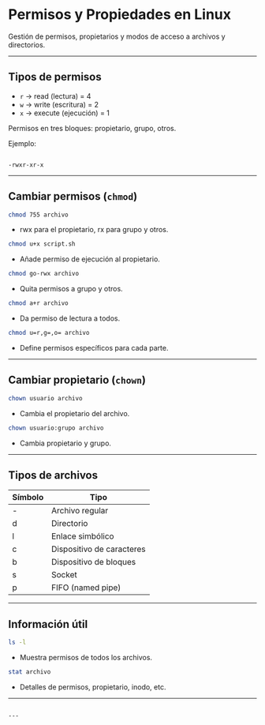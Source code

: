 # Permisos y Propiedades en Linux

Gestión de permisos, propietarios y modos de acceso a archivos y directorios.

---

## Tipos de permisos

- `r` → read (lectura) = 4
- `w` → write (escritura) = 2
- `x` → execute (ejecución) = 1

Permisos en tres bloques: propietario, grupo, otros.

Ejemplo:
````

-rwxr-xr-x

````

---

## Cambiar permisos (`chmod`)

```bash
chmod 755 archivo
````

* rwx para el propietario, rx para grupo y otros.

```bash
chmod u+x script.sh
```

* Añade permiso de ejecución al propietario.

```bash
chmod go-rwx archivo
```

* Quita permisos a grupo y otros.

```bash
chmod a+r archivo
```

* Da permiso de lectura a todos.

```bash
chmod u=r,g=,o= archivo
```

* Define permisos específicos para cada parte.

---

## Cambiar propietario (`chown`)

```bash
chown usuario archivo
```

* Cambia el propietario del archivo.

```bash
chown usuario:grupo archivo
```

* Cambia propietario y grupo.

---

## Tipos de archivos

| Símbolo | Tipo                      |
| ------- | ------------------------- |
| -       | Archivo regular           |
| d       | Directorio                |
| l       | Enlace simbólico          |
| c       | Dispositivo de caracteres |
| b       | Dispositivo de bloques    |
| s       | Socket                    |
| p       | FIFO (named pipe)         |

---

## Información útil

```bash
ls -l
```

* Muestra permisos de todos los archivos.

```bash
stat archivo
```

* Detalles de permisos, propietario, inodo, etc.

---

````

---
